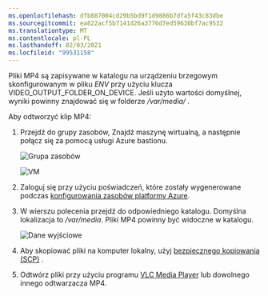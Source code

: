 ```yaml
---
ms.openlocfilehash: dfb887004cd29b5bd9f1d9886b7dfa5f43c83dbe
ms.sourcegitcommit: ea822acf5b7141d26a3776d7ed59630bf7ac9532
ms.translationtype: MT
ms.contentlocale: pl-PL
ms.lasthandoff: 02/03/2021
ms.locfileid: "99531158"
---
```

Pliki MP4 są zapisywane w katalogu na urządzeniu brzegowym skonfigurowanym w pliku *ENV* przy użyciu klucza VIDEO_OUTPUT_FOLDER_ON_DEVICE. Jeśli użyto wartości domyślnej, wyniki powinny znajdować się w folderze */var/media/* .

Aby odtworzyć klip MP4:

1. Przejdź do grupy zasobów, Znajdź maszynę wirtualną, a następnie połącz się za pomocą usługi Azure bastionu.

    ![Grupa zasobów](../../../media/quickstarts/resource-group.png)
    
    ![VM](../../../media/quickstarts/virtual-machine.png)
1. Zaloguj się przy użyciu poświadczeń, które zostały wygenerowane podczas [konfigurowania zasobów platformy Azure](../../../detect-motion-emit-events-quickstart.md#set-up-azure-resources). 
1. W wierszu polecenia przejdź do odpowiedniego katalogu. Domyślna lokalizacja to */var/media*. Pliki MP4 powinny być widoczne w katalogu.

    ![Dane wyjściowe](../../../media/quickstarts/samples-output.png) 

1. Aby skopiować pliki na komputer lokalny, użyj [bezpiecznego kopiowania (SCP)](../../../../../virtual-machines/linux/copy-files-to-linux-vm-using-scp.md) . 
1. Odtwórz pliki przy użyciu programu [VLC Media Player](https://www.videolan.org/vlc/) lub dowolnego innego odtwarzacza MP4.
